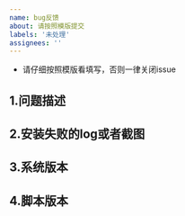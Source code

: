 ```yaml
---
name: bug反馈 
about: 请按照模版提交
labels: '未处理'
assignees: ''
---
```


- 请仔细按照模版看填写，否则一律关闭issue

## 1.问题描述

## 2.安装失败的log或者截图

## 3.系统版本

## 4.脚本版本
